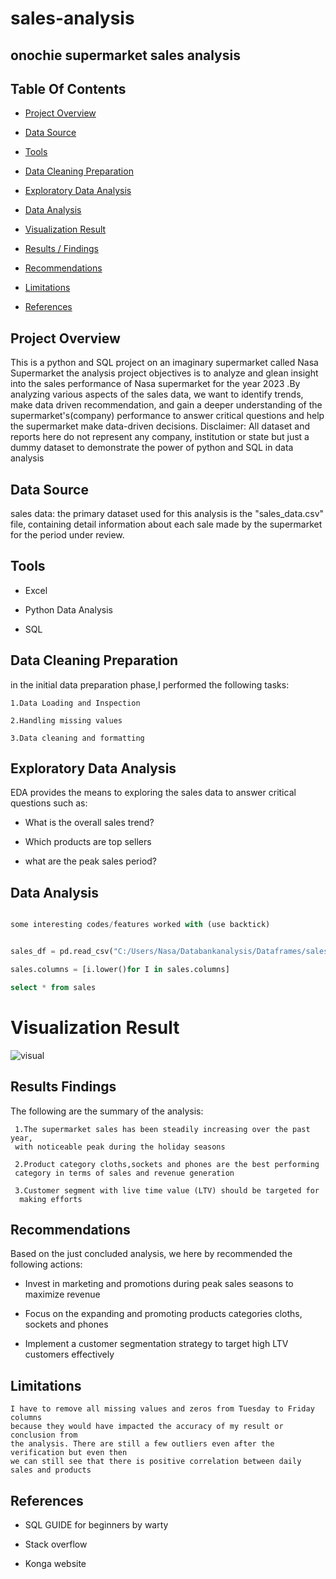 # sales-analysis
## onochie supermarket sales analysis

## Table Of Contents


- [Project Overview](#project-overview)

- [Data Source](#data-source)

- [Tools](#tools)

- [Data Cleaning Preparation](#data-cleaning-preparation)

- [Exploratory Data Analysis](#exploratory-data-analysis)

- [Data Analysis](#data-analysis)

- [Visualization Result](#visualization-result)

- [Results / Findings](#results-findings)

- [Recommendations](#recommendations)

- [Limitations](#limitations)

- [References](#references)


## Project Overview

This is a python and SQL project on an imaginary supermarket called Nasa Supermarket
the analysis project objectives is to analyze and glean insight into the sales performance of Nasa supermarket for the year 2023 .By analyzing various aspects of the sales data, we want to identify trends, make data driven recommendation, and gain a deeper understanding of the supermarket's(company) performance to answer critical questions and help the supermarket make data-driven decisions. 
Disclaimer: All dataset and reports here do not represent any company,
institution or state but just a dummy dataset to demonstrate the power of python and SQL in data
  analysis

  ## Data Source

  sales data: the primary dataset used for this analysis is the 
  "sales_data.csv" file, containing detail information about
  each sale made by the supermarket for the period under review.

  ## Tools

  - Excel

  - Python Data Analysis

  - SQL

  ## Data Cleaning Preparation

  
  in the initial data preparation phase,I performed the following tasks:

    1.Data Loading and Inspection 

    2.Handling missing values 

    3.Data cleaning and formatting 

  ## Exploratory Data Analysis

  EDA provides the means to exploring the sales data to answer critical questions such as:

  - What is the overall sales trend?

  - Which products are top sellers

  - what are the peak sales period?

  ## Data Analysis

  ```python

  some interesting codes/features worked with (use backtick)

```
  
  ```python
  
  sales_df = pd.read_csv("C:/Users/Nasa/Databankanalysis/Dataframes/sales.csv")
  ```

  ```python
  sales.columns = [i.lower()for I in sales.columns]

```

  ```sql
  select * from sales
```

# Visualization Result


![visual](https://github.com/user-attachments/assets/2243e01c-e3ef-4908-b803-3d86301807ca)

  ## Results Findings

  The following are the summary of the analysis:

     1.The supermarket sales has been steadily increasing over the past year,
     with noticeable peak during the holiday seasons

     2.Product category cloths,sockets and phones are the best performing 
     category in terms of sales and revenue generation
     
     3.Customer segment with live time value (LTV) should be targeted for 
      making efforts

  ## Recommendations

  
   Based on the just concluded analysis, we here by recommended the 
   following actions:

   - Invest in marketing and promotions during peak sales seasons to 
     maximize revenue

   - Focus on the expanding and promoting products categories  cloths,
     sockets and phones

   - Implement a customer segmentation strategy to target high LTV customers 
     effectively

 ## Limitations

 
    I have to remove all missing values and zeros from Tuesday to Friday columns 
    because they would have impacted the accuracy of my result or conclusion from 
    the analysis. There are still a few outliers even after the verification but even then 
    we can still see that there is positive correlation between daily sales and products 

 ## References

 - SQL GUIDE for beginners by warty

 - Stack overflow

 - Konga website  






  







  


 

